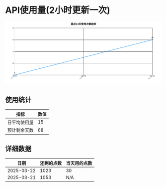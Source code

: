 # API使用量(2小时更新一次)



 ![走势图](./chart.svg)

## 使用统计

| 指标 | 数值 |
|------|------|
| 日平均使用量 | 15 |
| 预计剩余天数 | 68 |

## 详细数据

| 日期 | 还剩的点数 | 当天用的点数 |
|------|------------|-------------|
| 2025-03-22 | 1023 | 30 |
| 2025-03-21 | 1053 | N/A |
